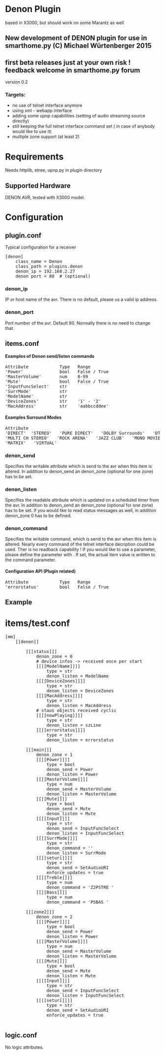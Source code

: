 # Denon Plugin 
based in X3000, but should work on some Marantz as well

## New development of DENON plugin for use in smarthome.py (C) Michael Würtenberger 2015
## first beta releases just at your own risk ! feedback welcome in smarthome.py forum
version 0.2
### Targets: 
- no use of telnet interface anymore
- using xml - webapp interface
- adding some upnp capabilities (setting of audio streaming source directly)
- still keeping the full telnet interface command set ( in case of anybody would like to use it)
- multiple zone support (at least 2)

# Requirements
Needs httplib, etree, upnp.py in plugin directory

## Supported Hardware
DENON AVR, tested with X3000 model.

# Configuration
## plugin.conf
Typical configuration for a receiver
<pre>
[denon]
    class_name = Denon
    class_path = plugins.denon
    denon_ip = 192.168.2.27
    denon_port = 80  # (optional)
</pre>

### denon_ip
IP or host name of the avr. There is no default, please us a valid ip address.

### denon_port
Port number of the avr. 
Default 80. Normally there is no need to change that.

## items.conf

#### Examples of Denon send/listen commands

<pre>
Attribute            Type   Range                           Readable    Writable
'Power'              bool   False / True                    yes         yes
'MasterVolume'       num    0-99                            yes         yes
'Mute'               bool   False / True                    yes         yes
'InputFuncSelect'    str                                    yes         yes
'SurrMode'           str                                    yes         yes
'ModelName'          str                                    yes         no
'DeviceZones'        str    '1' - '2'                       yes         no
'MacAddress'         str    'aabbccddee'                    yes         no
</pre>

#### Examples Surround Modes
<pre>
Attribute            
'DIRECT'  'STEREO'   'PURE DIRECT'   'DOLBY Surrounds'   'DTS Surrounds'
'MULTI CH STEREO'   'ROCK ARENA'   'JAZZ CLUB'   'MONO MOVIE'   'VIDEO GAME'
'MATRIX'   'VIRTUAL'
</pre>

### denon_send
Specifies the writable attribute which is send to the avr when this item is altered.
In addition to denon_send an denon_zone (optional for one zone) has to be set. 

### denon_listen
Specifies the readable attribute which is updated on a scheduled timer from the avr.
In addition to denon_send an denon_zone (optional for one zone) has to be set. 
If you would like to read status messages as well, in addition denon_zone 0 has to be defined.

### denon_command
Specifies the writable command, which is send to the avr when this item is altered. 
Nearly every command of the telnet interface decription could be used. Ther is no readback capability ! 
If you would like to use a parameter, please define the parameter with <x>. If set, the actual item value
is written to the command parameter. 

#### Configuration API (Plugin related)
<pre>
Attribute            Type   Range                           Readable    Writable
'errorstatus'        bool   False / True                    yes         no
</pre>

## Example
# items/test.conf

<pre>
[mm]
    [[denon]]

    	[[[status]]]
    		denon_zone = 0
    		# device infos -> received once per start
	        [[[[ModelName]]]]
	            type = str
	            denon_listen = ModelName
	        [[[[DeviceZones]]]]
	            type = str
	            denon_listen = DeviceZones
	        [[[[MacAddress]]]]
	            type = str
	            denon_listen = MacAddress
	        # staus objects received cyclic
	        [[[[nowPlaying]]]]
	            type = str
	            denon_listen = szLine
	        [[[[errorstatus]]]]
	            type = str
	            denon_listen = errorstatus

    	[[[main]]]
    		denon_zone = 1
	        [[[[Power]]]]
	            type = bool
	            denon_send = Power
	            denon_listen = Power
	        [[[[MasterVolume]]]]
	            type = num
	            denon_send = MasterVolume
	            denon_listen = MasterVolume
	        [[[[Mute]]]]
	            type = bool
	            denon_send = Mute
	            denon_listen = Mute
	        [[[[Input]]]]
	            type = str
	            denon_send = InputFuncSelect
	            denon_listen = InputFuncSelect
	        [[[[SurrMode]]]]
	            type = str
	            denon_command = '<x>'
	            denon_listen = SurrMode
	        [[[[seturi]]]]
	            type = str
	            denon_send = SetAudioURI
	            enforce_updates = true 
	        [[[[Treble]]]]
	            type = num
	            denon_command = 'Z2PSTRE <x>'
	        [[[[Bass]]]]
	            type = num
	            denon_command = 'PSBAS <x>'

    	[[[zone2]]]
    		denon_zone = 2
	        [[[[Power]]]]
	            type = bool
	            denon_send = Power
	            denon_listen = Power
	        [[[[MasterVolume]]]]
	            type = num
	            denon_send = MasterVolume
	            denon_listen = MasterVolume
	        [[[[Mute]]]]
	            type = bool
	            denon_send = Mute
	            denon_listen = Mute
	        [[[[Input]]]]
	            type = str
	            denon_send = InputFuncSelect
	            denon_listen = InputFuncSelect
	        [[[[seturi]]]]
	            type = str
	            denon_send = SetAudioURI
	            enforce_updates = true 

</pre>

## logic.conf
No logic attributes.


